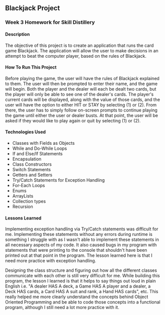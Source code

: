 ## Blackjack Project

### Week 3 Homework for Skill Distillery

#### Description 

The objective of this project is to create an application that runs the card game Blackjack. The application will allow the user to make decisions in an attempt to beat the computer player, based on the rules of Blackjack.

#### How To Run This Project

Before playing the game, the user will have the rules of Blackjack explained to them. The user will then be prompted to enter their name, and the game will begin. Both the player and the dealer will each be dealt two cards, but the player will only be able to see one of the dealer's cards. The player's current cards will be displayed, along with the value of those cards, and the user will have the option to either HIT or STAY by selecting (1) or (2). From there, the user has to simply follow on-screen prompts to continue playing the game until either the user or dealer busts. At that point, the user will be asked if they would like to play again or quit by selecting (1) or (2).

#### Technologies Used

* Classes with Fields as Objects
* While and Do-While Loops
* If and Else/If Statements
* Encapsulation
* Class Constructors
* Switch Statements
* Getters and Setters
* Try/Catch Statements for Exception Handling
* For-Each Loops
* Enums
* ArrayLists
* Collection types
* Recursion 


#### Lessons Learned

Implementing exception handling via Try/Catch statements was difficult for me. Implementing these statements without any errors during runtime is something I struggle with as I wasn't able to implement these statements in all necessary aspects of my code. It also caused bugs in my program with statements that were printing to the console that shouldn't have been printed out at that point in the program. The lesson learned here is that I need more practice with exception handling. 

Designing the class structure and figuring out how all the different classes communicate with each other is still very difficult for me. While building this program, the lesson I learned is that it helps to say things out loud in plain English i.e. "A dealer HAS A deck, a Game HAS A player and a dealer, a Deck HAS cards, a Card HAS A suit and rank, a Hand HAS cards", etc. This really helped me more clearly understand the concepts behind Object Oriented Programming and be able to code those concepts into a functional program, although I still need a lot more practice with it. 